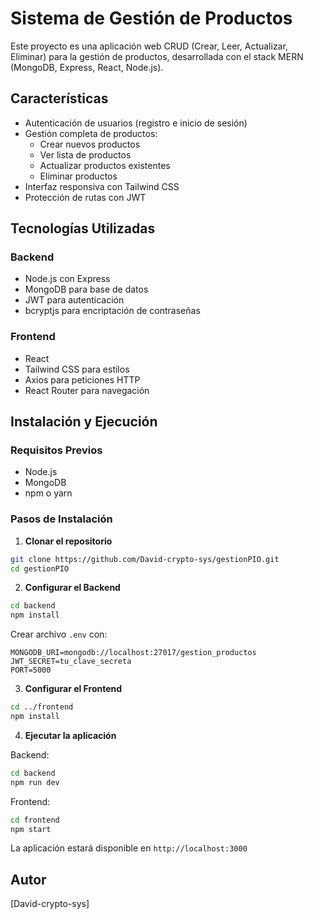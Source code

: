 # Sistema de Gestión de Productos

Este proyecto es una aplicación web CRUD (Crear, Leer, Actualizar, Eliminar) para la gestión de productos, desarrollada con el stack MERN (MongoDB, Express, React, Node.js).

## Características

- Autenticación de usuarios (registro e inicio de sesión)
- Gestión completa de productos:
  - Crear nuevos productos
  - Ver lista de productos
  - Actualizar productos existentes
  - Eliminar productos
- Interfaz responsiva con Tailwind CSS
- Protección de rutas con JWT

## Tecnologías Utilizadas

### Backend
- Node.js con Express
- MongoDB para base de datos
- JWT para autenticación
- bcryptjs para encriptación de contraseñas

### Frontend
- React
- Tailwind CSS para estilos
- Axios para peticiones HTTP
- React Router para navegación

## Instalación y Ejecución

### Requisitos Previos
- Node.js
- MongoDB
- npm o yarn

### Pasos de Instalación

1. **Clonar el repositorio**
```bash
git clone https://github.com/David-crypto-sys/gestionPIO.git
cd gestionPIO
```

2. **Configurar el Backend**
```bash
cd backend
npm install
```
Crear archivo `.env` con:
```
MONGODB_URI=mongodb://localhost:27017/gestion_productos
JWT_SECRET=tu_clave_secreta
PORT=5000
```

3. **Configurar el Frontend**
```bash
cd ../frontend
npm install
```

4. **Ejecutar la aplicación**

Backend:
```bash
cd backend
npm run dev
```

Frontend:
```bash
cd frontend
npm start
```

La aplicación estará disponible en `http://localhost:3000`

## Autor
[David-crypto-sys]
